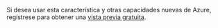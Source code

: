 ﻿Si desea usar esta característica y otras capacidades nuevas de Azure, regístrese para obtener una [vista previa gratuita](https://account.windowsazure.com/PreviewFeatures).


<!--HONumber=47-->
